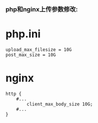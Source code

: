 ### php和nginx上传参数修改:
# php.ini
```
upload_max_filesize = 10G
post_max_size = 10G
```

# nginx
```
http {
	#...
        client_max_body_size 10G;
	#...
}
```